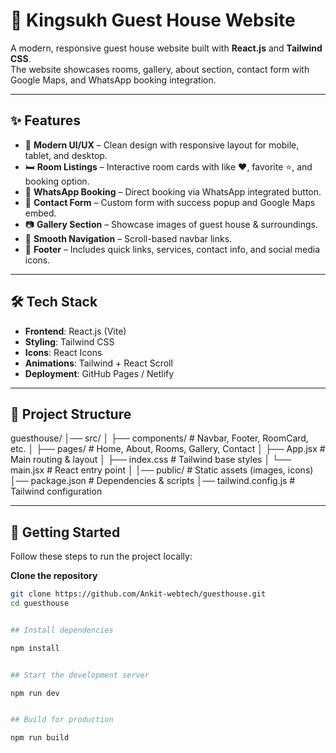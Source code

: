 # 🏨 Kingsukh Guest House Website  

A modern, responsive guest house website built with **React.js** and **Tailwind CSS**.  
The website showcases rooms, gallery, about section, contact form with Google Maps, and WhatsApp booking integration.  

---

## ✨ Features  

- 🎨 **Modern UI/UX** – Clean design with responsive layout for mobile, tablet, and desktop.  
- 🛏️ **Room Listings** – Interactive room cards with like ❤️, favorite ⭐, and booking option.  
- 📱 **WhatsApp Booking** – Direct booking via WhatsApp integrated button.  
- 📨 **Contact Form** – Custom form with success popup and Google Maps embed.  
- 📷 **Gallery Section** – Showcase images of guest house & surroundings.  
- 🔗 **Smooth Navigation** – Scroll-based navbar links.  
- 🌙 **Footer** – Includes quick links, services, contact info, and social media icons.  

---

## 🛠️ Tech Stack  

- **Frontend**: React.js (Vite)  
- **Styling**: Tailwind CSS  
- **Icons**: React Icons  
- **Animations**: Tailwind + React Scroll  
- **Deployment**: GitHub Pages / Netlify  

---

## 📂 Project Structure  

guesthouse/
│── src/
│ ├── components/ # Navbar, Footer, RoomCard, etc.
│ ├── pages/ # Home, About, Rooms, Gallery, Contact
│ ├── App.jsx # Main routing & layout
│ ├── index.css # Tailwind base styles
│ └── main.jsx # React entry point
│
│── public/ # Static assets (images, icons)
│── package.json # Dependencies & scripts
│── tailwind.config.js # Tailwind configuration



---

## 🚀 Getting Started  

Follow these steps to run the project locally:  

**Clone the repository**  
   ```bash
   git clone https://github.com/Ankit-webtech/guesthouse.git
   cd guesthouse


## Install dependencies

npm install


## Start the development server

npm run dev


## Build for production

npm run build
